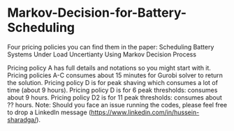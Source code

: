 # Markov-Decision-for-Battery-Scheduling

Four pricing policies you can find them in the paper: Scheduling Battery Systems Under Load Uncertianty Using Markov Decision Process 

Pricing policy A has  full details and notations so you might start with it.
Pricing policies A-C consumes about 15 minutes for Gurobi solver to return the solution.
Pricing policy D is for peak shaving which consumes a lot of time (about 9 hours).
Pricing policy D is for 6 peak thresholds:  consumes about 9 hours.
Pricing policy D2 is for 11 peak thresholds:  consumes about ?? hours.
Note: Should you face an issue running the codes, please feel free to drop a LinkedIn message (https://www.linkedin.com/in/hussein-sharadga/).
